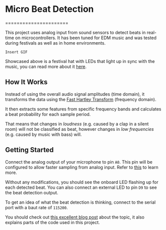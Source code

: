 # Micro Beat Detection
======================

This project uses analog input from sound sensors to detect beats in real-time on microcontrollers. It has been tuned for EDM music and was tested during festivals as well as in home environments.

`Insert GIF`

Showcased above is a festival hat with LEDs that light up in sync with the music, you can read more about it [here](https://medium.com/@Steppschuh).

## How It Works

Instead of using the overall audio signal amplitudes (time domain), it transforms the data using the [Fast Hartley Transform](http://wiki.openmusiclabs.com/wiki/ArduinoFHT) (frequency domain).

It then extracts some features from specific frequency bands and calculates a beat probability for each sample period.

That means that changes in _loudness_ (e.g. caused by a clap in a silent room) will not be classified as beat, however changes in _low frequencies_ (e.g. caused by music with bass) will.

## Getting Started

Connect the analog output of your microphone to pin `A0`. This pin will be configured to allow faster sampling from analog input. Refer to [this](http://yaab-arduino.blogspot.com/2015/02/fast-sampling-from-analog-input.htm) to learn more.

Without any modifications, you should see the onboard LED flashing up for each detected beat. You can also connect an external LED to pin `D9` to see the beat detection output.

To get an idea of what the beat detection is thinking, connect to the serial port with a baut rate of `115200`.

You should check out [this excellent blog post](https://blog.yavilevich.com/2016/08/arduino-sound-level-meter-and-spectrum-analyzer/) about the topic, it also explains parts of the code used in this project.